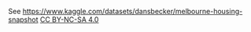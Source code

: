See https://www.kaggle.com/datasets/dansbecker/melbourne-housing-snapshot
[CC BY-NC-SA 4.0](https://creativecommons.org/licenses/by-nc-sa/4.0/)
